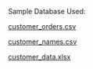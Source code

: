 Sample Database Used:


[customer_orders.csv](https://github.com/andrwbrntt/Portfolio/files/13993911/customer_orders.csv)

[customer_names.csv](https://github.com/andrwbrntt/Portfolio/files/13993910/customer_names.csv)

[customer_data.xlsx](https://github.com/andrwbrntt/Portfolio/files/13993909/customer_data.xlsx)
